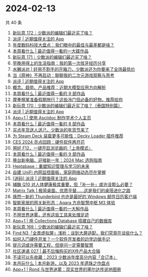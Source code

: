 # 2024-02-13

共 40 条

<!-- BEGIN SSPAI -->
<!-- 最后更新时间 2024-02-13 02:06:20 +0800 -->
1. [新玩意 172｜少数派的编辑们最近买了啥？](https://sspai.com/post/86396)
1. [派评 | 近期值得关注的 App](https://sspai.com/post/86335)
1. [年度数码科技大盘点：我们眼中的最佳与最差都是啥？](https://sspai.com/post/86281)
1. [本周看什么 | 最近值得一看的一大碟作品](https://sspai.com/post/86266)
1. [新玩意 171｜少数派的编辑们最近买了啥？](https://sspai.com/post/86233)
1. [早晚用得上的生活指南：我的第一次拔牙经历分享](https://sspai.com/post/86201)
1. [水獭派对 | 好用不割手的开箱刀，少数派还为你要来了全场最低价](https://sspai.com/post/86215)
1. [当《原神》不再启动：聊聊我的二次元游戏观察与思考](https://sspai.com/post/85830)
1. [派评 | 近期值得关注的 App](https://sspai.com/post/86166)
1. [概念、趋势、产品推荐：近期大模型应用方向解析](https://sspai.com/post/86005)
1. [本周看什么 | 最近值得一看的 9 部作品](https://sspai.com/post/86118)
1. [摩拳擦掌准备假期旅行？这些冷门但必备的好物，推荐给你](https://sspai.com/post/86007)
1. [新玩意 170｜少数派的编辑们最近买了啥？（泰国特别篇）](https://sspai.com/post/86083)
1. [派评 | 近期值得关注的 App](https://sspai.com/post/85988)
1. [App+1 | 使用 Asciidoc 制作学术个人主页](https://sspai.com/post/85757)
1. [本周看什么 | 最近值得一看的 8 部作品](https://sspai.com/post/85939)
1. [买点年货送人送己，少数派的年货节来了](https://sspai.com/post/85933)
1. [为 Steam Deck 装载更多可能性：Decky Loader 插件推荐](https://sspai.com/post/85809)
1. [CES 2024 亮点回顾：硬件软件两开花](https://sspai.com/post/85807)
1. [用好 F12，一键开启浏览器的「上帝模式」](https://sspai.com/post/85686)
1. [本周看什么 | 最近值得一看的 9 部作品](https://sspai.com/post/85779)
1. [换台新电脑、迎接新一年：2024 Mac 选购指南](https://sspai.com/post/85735)
1. [Heptabase：重塑知识管理与学习的未来](https://sspai.com/post/85171)
1. [自建 UniFi 内网监控面板，家庭网络动态尽在掌握](https://sspai.com/post/85481)
1. [[送码] 派评 | 近期值得关注的 App](https://sspai.com/post/85663)
1. [辅酶 Q10 对人体健康极其重要，但「补一补」或许没那么必要？](https://sspai.com/post/85322)
1. [Matrix Talk | 极简桌面、优质平替……这是我们的桌搭进化之路](https://sspai.com/post/85556)
1. [焕然一新的 Thunderbird 也许是最好的 Windows 邮件日历客户端](https://sspai.com/post/85622)
1. [智能家居的网关新形态：Aqara 方舟智慧中枢 M3 体验](https://sspai.com/post/85621)
1. [本周看什么 | 最近值得一看的一大斛作品](https://sspai.com/post/85594)
1. [不用世界迷雾，还有这些工具来处理足迹](https://sspai.com/post/85505)
1. [App+1 | 用 Collections Database 搭建自己的数据库](https://sspai.com/post/85464)
1. [新玩意 169｜少数派的编辑们最近买了啥？](https://sspai.com/post/85572)
1. [Find N3「全景虚拟屏」浅析：谈到大屏适配，我们究竟在谈些什么？](https://sspai.com/post/84641)
1. [如何入门硬件开发？一个软件开发者的边学边做手记](https://sspai.com/post/85507)
1. [提示词或许需要工程，但提问一定需要智慧](https://sspai.com/post/85484)
1. [社区速递 027 | 最不后悔购买的X件产品大合辑](https://sspai.com/post/85528)
1. [不读可以先收藏：2023 少数派年度高分内容「合订本」](https://sspai.com/post/85521)
1. [本月玩什么 | 本月新游，以及 2023 年遗珠之作盘点](https://sspai.com/post/85480)
1. [App+1 | Rond 与世界迷雾：现实世界的塞尔达传说地图册](https://sspai.com/post/85355)
<!-- END SSPAI -->